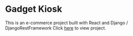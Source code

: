 # Gadget Kiosk
This is an e-commerce project built with React and Django / DjangoRestFramework
Click [here](http://gadget-kiosk.herokuapp.com/) to view project.
